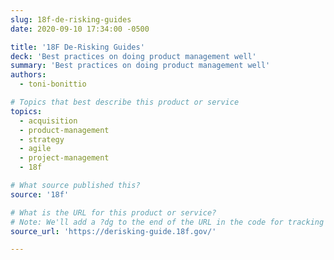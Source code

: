 ```yaml
---
slug: 18f-de-risking-guides
date: 2020-09-10 17:34:00 -0500

title: '18F De-Risking Guides'
deck: 'Best practices on doing product management well'
summary: 'Best practices on doing product management well'
authors:
  - toni-bonittio

# Topics that best describe this product or service
topics:
  - acquisition
  - product-management
  - strategy
  - agile
  - project-management
  - 18f

# What source published this?
source: '18f'

# What is the URL for this product or service?
# Note: We'll add a ?dg to the end of the URL in the code for tracking purposes
source_url: 'https://derisking-guide.18f.gov/'

---
```

